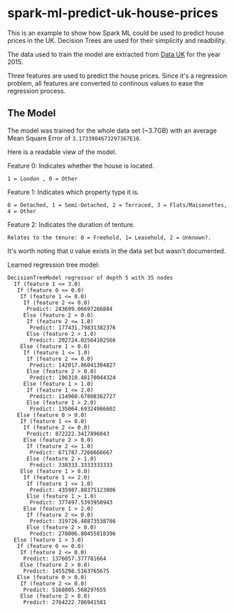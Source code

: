 # spark-ml-predict-uk-house-prices

This is an example to show how Spark ML could be used to predict house prices in the UK. Decision Trees are used for their simplicity and readbility. 

The data used to train the model are extracted from [Data UK](https://data.gov.uk/dataset/land-registry-monthly-price-paid-data) for the year 2015. 

Three features are used to predict the house prices. Since it's a regression problem, all features are converted to continous values to ease the regression process.

## The Model

The model was trained for the whole data set (~3.7GB) with an average Mean Square Error of `3.1733904673297367E10`.

Here is a readable view of the model.

Feature 0: Indicates whether the house is located.
```
1 = London , 0 = Other
```
Feature 1: Indicates which property type it is. 
```
0 = Detached, 1 = Semi-Detached, 2 = Terraced, 3 = Flats/Maisonettes, 4 = Other
```
Feature 2: Indicates the duration of tenture. 
```
Relates to the tenure: 0 = Freehold, 1= Leasehold, 2 = Unknown?.
```
It's worth noting that `U` value exists in the data set but wasn't documented.

Learned regression tree model:
```
DecisionTreeModel regressor of depth 5 with 35 nodes
  If (feature 1 <= 3.0)
   If (feature 0 <= 0.0)
    If (feature 1 <= 0.0)
     If (feature 2 <= 0.0)
      Predict: 243699.06697266884
     Else (feature 2 > 0.0)
      If (feature 2 <= 1.0)
       Predict: 177431.79831382376
      Else (feature 2 > 1.0)
       Predict: 202724.02564102566
    Else (feature 1 > 0.0)
     If (feature 1 <= 1.0)
      If (feature 2 <= 0.0)
       Predict: 142017.86041304827
      Else (feature 2 > 0.0)
       Predict: 106310.48170044324
     Else (feature 1 > 1.0)
      If (feature 1 <= 2.0)
       Predict: 114960.67808362727
      Else (feature 1 > 2.0)
       Predict: 135064.69324986602
   Else (feature 0 > 0.0)
    If (feature 1 <= 0.0)
     If (feature 2 <= 0.0)
      Predict: 872222.3417896043
     Else (feature 2 > 0.0)
      If (feature 2 <= 1.0)
       Predict: 671787.7266666667
      Else (feature 2 > 1.0)
       Predict: 338333.3333333333
    Else (feature 1 > 0.0)
     If (feature 1 <= 2.0)
      If (feature 1 <= 1.0)
       Predict: 435987.88375123806
      Else (feature 1 > 1.0)
       Predict: 377497.5393950943
     Else (feature 1 > 2.0)
      If (feature 2 <= 0.0)
       Predict: 319726.48873538786
      Else (feature 2 > 0.0)
       Predict: 278006.80455810396
  Else (feature 1 > 3.0)
   If (feature 0 <= 0.0)
    If (feature 2 <= 0.0)
     Predict: 1376057.377781664
    Else (feature 2 > 0.0)
     Predict: 1455298.5163765675
   Else (feature 0 > 0.0)
    If (feature 2 <= 0.0)
     Predict: 5168805.568297655
    Else (feature 2 > 0.0)
     Predict: 2764222.786941581
```

